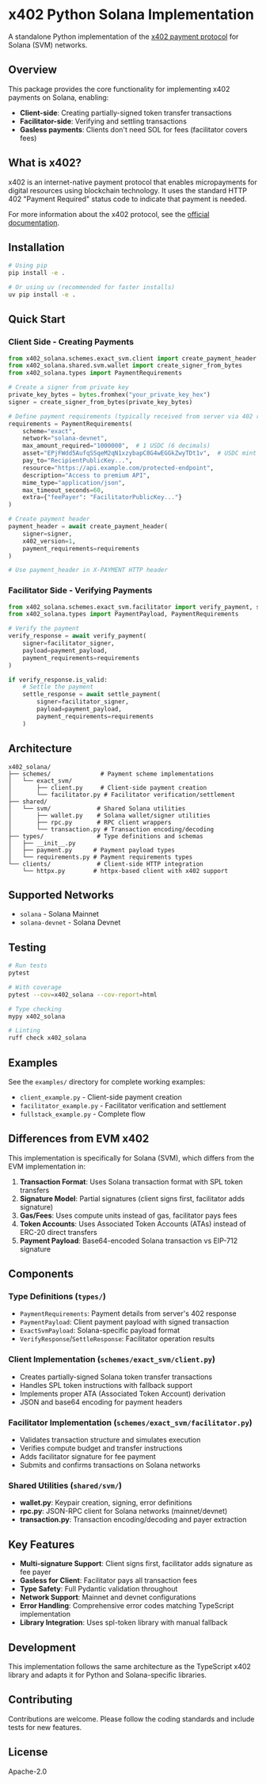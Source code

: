 # x402 Python Solana Implementation

A standalone Python implementation of the [x402 payment protocol](https://github.com/coinbase/x402) for Solana (SVM) networks.

## Overview

This package provides the core functionality for implementing x402 payments on Solana, enabling:

- **Client-side**: Creating partially-signed token transfer transactions
- **Facilitator-side**: Verifying and settling transactions
- **Gasless payments**: Clients don't need SOL for fees (facilitator covers fees)

## What is x402?

x402 is an internet-native payment protocol that enables micropayments for digital resources using blockchain technology. It uses the standard HTTP 402 "Payment Required" status code to indicate that payment is needed.

For more information about the x402 protocol, see the [official documentation](https://github.com/coinbase/x402).

## Installation

```bash
# Using pip
pip install -e .

# Or using uv (recommended for faster installs)
uv pip install -e .
```

## Quick Start

### Client Side - Creating Payments

```python
from x402_solana.schemes.exact_svm.client import create_payment_header
from x402_solana.shared.svm.wallet import create_signer_from_bytes
from x402_solana.types import PaymentRequirements

# Create a signer from private key
private_key_bytes = bytes.fromhex("your_private_key_hex")
signer = create_signer_from_bytes(private_key_bytes)

# Define payment requirements (typically received from server via 402 response)
requirements = PaymentRequirements(
    scheme="exact",
    network="solana-devnet",
    max_amount_required="1000000",  # 1 USDC (6 decimals)
    asset="EPjFWdd5AufqSSqeM2qN1xzybapC8G4wEGGkZwyTDt1v",  # USDC mint
    pay_to="RecipientPublicKey...",
    resource="https://api.example.com/protected-endpoint",
    description="Access to premium API",
    mime_type="application/json",
    max_timeout_seconds=60,
    extra={"feePayer": "FacilitatorPublicKey..."}
)

# Create payment header
payment_header = await create_payment_header(
    signer=signer,
    x402_version=1,
    payment_requirements=requirements
)

# Use payment_header in X-PAYMENT HTTP header
```

### Facilitator Side - Verifying Payments

```python
from x402_solana.schemes.exact_svm.facilitator import verify_payment, settle_payment
from x402_solana.types import PaymentPayload, PaymentRequirements

# Verify the payment
verify_response = await verify_payment(
    signer=facilitator_signer,
    payload=payment_payload,
    payment_requirements=requirements
)

if verify_response.is_valid:
    # Settle the payment
    settle_response = await settle_payment(
        signer=facilitator_signer,
        payload=payment_payload,
        payment_requirements=requirements
    )
```

## Architecture

```
x402_solana/
├── schemes/              # Payment scheme implementations
│   └── exact_svm/
│       ├── client.py     # Client-side payment creation
│       └── facilitator.py # Facilitator verification/settlement
├── shared/
│   └── svm/             # Shared Solana utilities
│       ├── wallet.py    # Solana wallet/signer utilities
│       ├── rpc.py       # RPC client wrappers
│       └── transaction.py # Transaction encoding/decoding
├── types/               # Type definitions and schemas
│   ├── __init__.py
│   ├── payment.py      # Payment payload types
│   └── requirements.py # Payment requirements types
└── clients/             # Client-side HTTP integration
    └── httpx.py        # httpx-based client with x402 support
```

## Supported Networks

- `solana` - Solana Mainnet
- `solana-devnet` - Solana Devnet

## Testing

```bash
# Run tests
pytest

# With coverage
pytest --cov=x402_solana --cov-report=html

# Type checking
mypy x402_solana

# Linting
ruff check x402_solana
```

## Examples

See the `examples/` directory for complete working examples:

- `client_example.py` - Client-side payment creation
- `facilitator_example.py` - Facilitator verification and settlement
- `fullstack_example.py` - Complete flow

## Differences from EVM x402

This implementation is specifically for Solana (SVM), which differs from the EVM implementation in:

1. **Transaction Format**: Uses Solana transaction format with SPL token transfers
2. **Signature Model**: Partial signatures (client signs first, facilitator adds signature)
3. **Gas/Fees**: Uses compute units instead of gas, facilitator pays fees
4. **Token Accounts**: Uses Associated Token Accounts (ATAs) instead of ERC-20 direct transfers
5. **Payment Payload**: Base64-encoded Solana transaction vs EIP-712 signature

## Components

### Type Definitions (`types/`)
- `PaymentRequirements`: Payment details from server's 402 response
- `PaymentPayload`: Client payment payload with signed transaction
- `ExactSvmPayload`: Solana-specific payload format
- `VerifyResponse`/`SettleResponse`: Facilitator operation results

### Client Implementation (`schemes/exact_svm/client.py`)
- Creates partially-signed Solana token transfer transactions
- Handles SPL token instructions with fallback support
- Implements proper ATA (Associated Token Account) derivation
- JSON and base64 encoding for payment headers

### Facilitator Implementation (`schemes/exact_svm/facilitator.py`)
- Validates transaction structure and simulates execution
- Verifies compute budget and transfer instructions
- Adds facilitator signature for fee payment
- Submits and confirms transactions on Solana networks

### Shared Utilities (`shared/svm/`)
- **wallet.py**: Keypair creation, signing, error definitions
- **rpc.py**: JSON-RPC client for Solana networks (mainnet/devnet)
- **transaction.py**: Transaction encoding/decoding and payer extraction

## Key Features

- **Multi-signature Support**: Client signs first, facilitator adds signature as fee payer
- **Gasless for Client**: Facilitator pays all transaction fees
- **Type Safety**: Full Pydantic validation throughout
- **Network Support**: Mainnet and devnet configurations
- **Error Handling**: Comprehensive error codes matching TypeScript implementation
- **Library Integration**: Uses spl-token library with manual fallback

## Development

This implementation follows the same architecture as the TypeScript x402 library and adapts it for Python and Solana-specific libraries.

## Contributing

Contributions are welcome. Please follow the coding standards and include tests for new features.

## License

Apache-2.0
